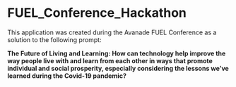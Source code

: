 # FUEL_Conference_Hackathon

This application was created during the Avanade FUEL Conference as a solution to the following prompt:

**The Future of Living and Learning: How can technology help improve the way people live with and learn from each other in ways that promote individual and social prosperity, especially considering the lessons we’ve learned during the Covid-19 pandemic?**